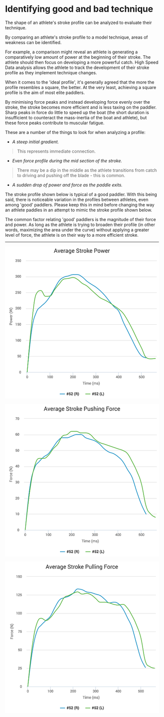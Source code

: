 # Identifying good and bad technique

The shape of an athlete's stroke profile can be analyzed to evaluate their technique.

By comparing an athlete's stroke profile to a model technique, areas of weakness can be identified.

For example, a comparison might reveal an athlete is generating a comparatively low amount of power at the beginning of their stroke. The athlete should then focus on developing a more powerful catch. High Speed Data analysis allows the athlete to track the development of their stroke profile as they implement technique changes.

When it comes to the 'ideal profile', it's generally agreed that the more the profile resembles a square, the better. At the very least, achieving a square profile is the aim of most elite paddlers.

By minimising force peaks and instead developing force evenly over the stroke, the stroke becomes more efficient and is less taxing on the paddler. Sharp peaks in force do little to speed up the boat (the short duration is insufficient to counteract the mass-inertia of the boat and athlete), but these force peaks contribute to muscular fatigue.

These are a number of the things to look for when analyzing a profile:

* *A steep initial gradient.*
>This represents immediate connection.

* *Even force profile during the mid section of the stroke.*
>There may be a dip in the middle as the athlete transitions from catch to driving and pushing off the blade - this is common.

* *A sudden drop of power and force as the paddle exits.*

The stroke profile shown below is typical of a good paddler. With this being said, there is noticeable variation in the profiles between athletes, even among 'good' paddlers. Please keep this in mind before changing the way an athlete paddles in an attempt to mimic the stroke profile shown below.

The common factor relating 'good' paddlers is the magnitude of their force and power. As long as the athlete is trying to broaden their profile (in other words, maximizing the area under the curve) without applying a greater level of force, the athlete is on their way to a more efficient stroke.

---

![Average Stroke Power](/assets/average-stroke-power.png)

![Average Stroke Pushing Force](/assets/average-stroke-pushing-force.png)

![Average Stroke Pulling Force](/assets/average-stroke-pulling-force.png)
